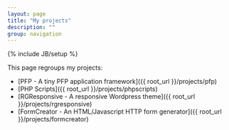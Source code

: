 ```yaml
---
layout: page
title: "My projects"
description: ""
group: navigation
---
```

{% include JB/setup %}

This page regroups my projects:

* [PFP - A tiny PFP application framework]({{ root_url }}/projects/pfp)
* [PHP Scripts]({{ root_url }}/projects/phpscripts)
* [RGResponsive - A responsive Wordpress theme]({{ root_url }}/projects/rgresponsive)
* [FormCreator - An HTML/Javascript HTTP form generator]({{ root_url }}/projects/formcreator)